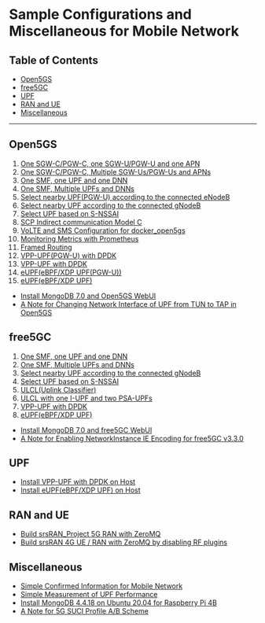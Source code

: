 # Sample Configurations and Miscellaneous for Mobile Network

<a id="toc"></a>

## Table of Contents

- [Open5GS](#open5gs)
- [free5GC](#free5gc)
- [UPF](#upf)
- [RAN and UE](#ran_ue)
- [Miscellaneous](#misc)

---

<a id="open5gs"></a>

## Open5GS

1. [One SGW-C/PGW-C, one SGW-U/PGW-U and one APN](https://github.com/s5uishida/open5gs_epc_srsran_sample_config)
2. [One SGW-C/PGW-C, Multiple SGW-Us/PGW-Us and APNs](https://github.com/s5uishida/open5gs_epc_oai_sample_config)
3. [One SMF, one UPF and one DNN](https://github.com/s5uishida/open5gs_5gc_srsran_sample_config)
4. [One SMF, Multiple UPFs and DNNs](https://github.com/s5uishida/open5gs_5gc_ueransim_sample_config)
5. [Select nearby UPF(PGW-U) according to the connected eNodeB](https://github.com/s5uishida/open5gs_epc_srsran_nearby_upf_sample_config)
6. [Select nearby UPF according to the connected gNodeB](https://github.com/s5uishida/open5gs_5gc_ueransim_nearby_upf_sample_config)
7. [Select UPF based on S-NSSAI](https://github.com/s5uishida/open5gs_5gc_ueransim_snssai_upf_sample_config)
8. [SCP Indirect communication Model C](https://github.com/s5uishida/open5gs_5gc_ueransim_scp_model_c_sample_config)
9. [VoLTE and SMS Configuration for docker_open5gs](https://github.com/s5uishida/docker_open5gs_volte_sms_config)
10. [Monitoring Metrics with Prometheus](https://github.com/s5uishida/open5gs_5gc_ueransim_metrics_sample_config)
11. [Framed Routing](https://github.com/s5uishida/open5gs_5gc_ueransim_framed_routing_sample_config)
12. [VPP-UPF(PGW-U) with DPDK](https://github.com/s5uishida/open5gs_epc_srsran_vpp_upf_dpdk_sample_config)
13. [VPP-UPF with DPDK](https://github.com/s5uishida/open5gs_5gc_ueransim_vpp_upf_dpdk_sample_config)
14. [eUPF(eBPF/XDP UPF(PGW-U))](https://github.com/s5uishida/open5gs_epc_srsran_eupf_sample_config)
15. [eUPF(eBPF/XDP UPF)](https://github.com/s5uishida/open5gs_5gc_ueransim_eupf_sample_config)

- [Install MongoDB 7.0 and Open5GS WebUI](https://github.com/s5uishida/open5gs_install_mongodb_webui)
- [A Note for Changing Network Interface of UPF from TUN to TAP in Open5GS](https://github.com/s5uishida/change_from_tun_to_tap_in_open5gs)

<a id="free5gc"></a>

## free5GC

1. [One SMF, one UPF and one DNN](https://github.com/s5uishida/free5gc_srsran_sample_config)
2. [One SMF, Multiple UPFs and DNNs](https://github.com/s5uishida/free5gc_ueransim_sample_config)
3. [Select nearby UPF according to the connected gNodeB](https://github.com/s5uishida/free5gc_ueransim_nearby_upf_sample_config)
4. [Select UPF based on S-NSSAI](https://github.com/s5uishida/free5gc_ueransim_snssai_upf_sample_config)
5. [ULCL(Uplink Classifier)](https://github.com/s5uishida/free5gc_ueransim_ulcl_sample_config)
6. [ULCL with one I-UPF and two PSA-UPFs](https://github.com/s5uishida/free5gc_ueransim_ulcl_2_sample_config)
7. [VPP-UPF with DPDK](https://github.com/s5uishida/free5gc_ueransim_vpp_upf_dpdk_sample_config)
8. [eUPF(eBPF/XDP UPF)](https://github.com/s5uishida/free5gc_ueransim_eupf_sample_config)

- [Install MongoDB 7.0 and free5GC WebUI](https://github.com/s5uishida/free5gc_install_mongodb_webui)
- [A Note for Enabling NetworkInstance IE Encoding for free5GC v3.3.0](https://github.com/s5uishida/enable_network_instance_encoding_free5gc_v3_3_0)

<a id="upf"></a>

## UPF

- [Install VPP-UPF with DPDK on Host](https://github.com/s5uishida/install_vpp_upf_dpdk)
- [Install eUPF(eBPF/XDP UPF) on Host](https://github.com/s5uishida/install_eupf)

<a id="ran_ue"></a>

## RAN and UE

- [Build srsRAN_Project 5G RAN with ZeroMQ](https://github.com/s5uishida/build_srsran_5g_zmq)
- [Build srsRAN 4G UE / RAN with ZeroMQ by disabling RF plugins](https://github.com/s5uishida/build_srsran_4g_zmq_disable_rf_plugins)

<a id="misc"></a>

## Miscellaneous

- [Simple Confirmed Information for Mobile Network](https://github.com/s5uishida/simple_confirmed_info_for_mobile_network)
- [Simple Measurement of UPF Performance](https://github.com/s5uishida/simple_measurement_of_upf_performance)
- [Install MongoDB 4.4.18 on Ubuntu 20.04 for Raspberry Pi 4B](https://github.com/s5uishida/install_mongodb_on_ubuntu_for_rp4b)
- [A Note for 5G SUCI Profile A/B Scheme](https://github.com/s5uishida/note_5g_suci_profile_ab)
